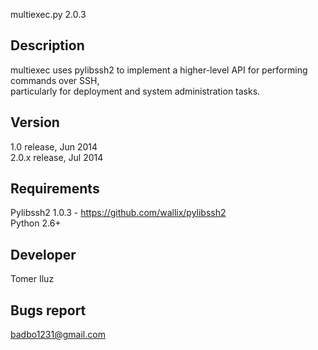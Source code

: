 multiexec.py 2.0.3

Description
-------------
multiexec uses pylibssh2 to implement a higher-level API for performing commands over SSH,                                
particularly for deployment and system administration tasks.

Version
-------------
1.0 release, Jun 2014                                                                                                       
2.0.x release, Jul 2014

Requirements
-------------
Pylibssh2 1.0.3 - https://github.com/wallix/pylibssh2                                                                       
Python 2.6+


Developer
-------------
Tomer Iluz


Bugs report
-------------
badbo1231@gmail.com
